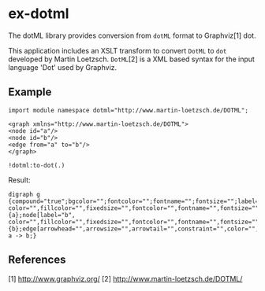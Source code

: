 # ex-dotml
The dotML library provides conversion from `dotML` format to Graphviz[1] dot.

This application includes an XSLT transform to convert `DotML` to `dot` developed by Martin Loetzsch. 
`DotML`[2] is a XML based syntax for the input language 'Dot' used by Graphviz.
## Example
````
import module namespace dotml="http://www.martin-loetzsch.de/DOTML";

<graph xmlns="http://www.martin-loetzsch.de/DOTML">
<node id="a"/>
<node id="b"/>
<edge from="a" to="b"/>
</graph>

!dotml:to-dot(.)
````

Result:
````
digraph g {compound="true";bgcolor="";fontcolor="";fontname="";fontsize="";label="";margin="";nodesep="";rankdir="";ranksep="";ratio="";size="";node[label="a", color="",fillcolor="",fixedsize="",fontcolor="",fontname="",fontsize="",height="",shape="",style="",URL="",width="",] {a};node[label="b", color="",fillcolor="",fixedsize="",fontcolor="",fontname="",fontsize="",height="",shape="",style="",URL="",width="",] {b};edge[arrowhead="",arrowsize="",arrowtail="",constraint="",color="",decorate="",dir="",fontcolor="",fontname="",fontsize="",headlabel="",headport="",label="",labeldistance="",labelfloat="",labelfontcolor="",labelfontname="",labelfontsize="",minlen="",samehead="",sametail="",style="",taillabel="",tailport="",URL="",lhead="",ltail=""] a -> b;}
````

## References
[1] http://www.graphviz.org/
[2] http://www.martin-loetzsch.de/DOTML/
